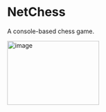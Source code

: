 # NetChess
A console-based chess game.

<img width="212" height="148" alt="image" src="https://github.com/user-attachments/assets/7292d05b-0ba8-4ad2-8204-70bf13830e7f" />
